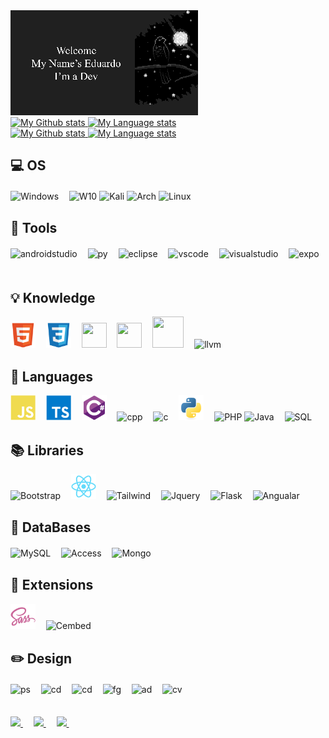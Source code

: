 <img src="https://github.com/EduardoDosSantosFerreira/EduardoDosSantosFerreira/blob/main/img/TheCrowWallpaperGif.gif" style="filter: grayscale(100%);">

<!-- GRS (Light Mode) -->
<div>
  <a href="https://github.com/EduardoDosSantosFerreira#gh-light-mode-only">
    <img src="https://github-readme-stats-steel-omega.vercel.app/api?username=EduardoDosSantosFerreira&show_icons=true&include_all_commits=true&hide_border=true&number_format=long&rank_icon=percentile&show=reviews,discussions_started,discussions_answered,prs_merged,prs_merged_percentage#gh-light-mode-only" alt="My Github stats" height="350">
  </a>
  <a href="https://github.com/EduardoDosSantosFerreira#gh-light-mode-only">
    <img src="https://github-readme-stats-steel-omega.vercel.app/api/top-langs/?username=EduardoDosSantosFerreira&layout=pie&hide_border=true&langs_count=10#gh-light-mode-only" alt="My Language stats" height="350">
  </a>
</div>

<!-- GRS (Dark Mode) -->
<div>
  <a href="https://github.com/EduardoDosSantosFerreira#gh-dark-mode-only">
    <img src="https://github-readme-stats-steel-omega.vercel.app/api?username=EduardoDosSantosFerreira&show_icons=true&include_all_commits=true&icon_color=2d77dc&title_color=2d77dc&text_color=ffffff&bg_color=0d1117&hide_border=true&number_format=long&rank_icon=percentile&show=reviews,discussions_started,discussions_answered,prs_merged,prs_merged_percentage#gh-dark-mode-only" alt="My Github stats" height="350">
  </a>
  <a href="https://github.com/EduardoDosSantosFerreira#gh-dark-mode-only">
    <img src="https://github-readme-stats-steel-omega.vercel.app/api/top-langs/?username=EduardoDosSantosFerreira&layout=pie&icon_color=2d77dc&title_color=2d77dc&text_color=ffffff&bg_color=0d1117&hide_border=true&langs_count=10#gh-dark-mode-only" alt="My Language stats" height="350">
  </a>
</div>

<div style="display: inline-block; align-items: center;">
  <h2>💻 OS </h2>
  <img alt="Windows" height="38" width="38" src="https://seeklogo.com/images/W/windows-11-icon-logo-6C39629E45-seeklogo.com.png">ㅤ
  <img alt="W10" height="40" width="40" src="https://cdn.jsdelivr.net/gh/devicons/devicon@latest/icons/windows8/windows8-original.svg" />
  <img alt="Kali" height="50" width="50" src="https://upload.wikimedia.org/wikipedia/commons/2/2b/Kali-dragon-icon.svg">
  <img alt="Arch" height="40" width="40" src="https://cdn.jsdelivr.net/gh/devicons/devicon@latest/icons/archlinux/archlinux-original.svg" />
  <img alt="Linux" height="40" width="40" src="https://cdn.jsdelivr.net/gh/devicons/devicon@latest/icons/linux/linux-original.svg" />
</div>

<div style="display: inline-block; align-items: center;">
  <h2>🔨 Tools</h2>
  <img alt="androidstudio" height="40" width="40" src="https://cdn.jsdelivr.net/gh/devicons/devicon@latest/icons/androidstudio/androidstudio-original.svg" />ㅤ
  <img alt="py" height="40" width="40" src="https://cdn.jsdelivr.net/gh/devicons/devicon@latest/icons/pycharm/pycharm-original.svg" />ㅤ
  <img alt="eclipse" height="40" width="40" src="https://cdn.jsdelivr.net/gh/devicons/devicon@latest/icons/eclipse/eclipse-original.svg" />ㅤ
  <img alt="vscode" height="40" width="40" src="https://cdn.jsdelivr.net/gh/devicons/devicon@latest/icons/vscode/vscode-original.svg" />ㅤ
  <img alt="visualstudio" height="40" width="40" src="https://cdn.jsdelivr.net/gh/devicons/devicon@latest/icons/visualstudio/visualstudio-original.svg" />ㅤ
  <img alt="expo" height="40" width="40" src="https://www.svgviewer.dev/static-svgs/13890/expo-icon.svg" />ㅤ
</div>

<br>

<div style="display: inline-block; align-items: center;">
  <h2>💡 Knowledge</h2>
  <img alt="HTML" height="40" width="40" src="https://raw.githubusercontent.com/devicons/devicon/master/icons/html5/html5-original.svg">ㅤ
  <img alt="CSS" height="40" width="40" src="https://raw.githubusercontent.com/devicons/devicon/master/icons/css3/css3-original.svg">ㅤ
  <img src="https://cdn.jsdelivr.net/gh/devicons/devicon/icons/git/git-original.svg" height="40px" width="40px" />ㅤ
  <img src="https://cdn.jsdelivr.net/gh/devicons/devicon/icons/arduino/arduino-original.svg" height="40px" width="40px" />ㅤ
  <img src="https://cdn.jsdelivr.net/gh/devicons/devicon@latest/icons/nodejs/nodejs-original-wordmark.svg" height="50px" width="50px" />ㅤ
  <img alt="llvm" height="50" width="50" src="https://cdn.jsdelivr.net/gh/devicons/devicon@latest/icons/llvm/llvm-original.svg" />ㅤ
</div>

<br>

<div style="display: inline-block; align-items: center;">
  <h2>📖 Languages</h2>
  <img alt="Js" height="40" width="40" src="https://raw.githubusercontent.com/devicons/devicon/master/icons/javascript/javascript-plain.svg">ㅤ
  <img alt="Ts" height="40" width="40" src="https://raw.githubusercontent.com/devicons/devicon/master/icons/typescript/typescript-plain.svg">ㅤ
  <img alt="Csharp" height="40" width="40" src="https://raw.githubusercontent.com/devicons/devicon/master/icons/csharp/csharp-original.svg">ㅤ
  <img alt="cpp" height="40" width="40" src="https://cdn.jsdelivr.net/gh/devicons/devicon/icons/cplusplus/cplusplus-original.svg"/>ㅤ
  <img alt="c" height="40" width="40" src="https://cdn.jsdelivr.net/gh/devicons/devicon/icons/c/c-original.svg"/>ㅤ
  <img alt="Python" height="40" width="40" src="https://raw.githubusercontent.com/devicons/devicon/master/icons/python/python-original.svg">ㅤ
  <img alt="PHP" height="45" width="45" src="https://cdn.jsdelivr.net/gh/devicons/devicon@latest/icons/php/php-original.svg">
  <img alt="Java" height="45" width="45" src="https://cdn.jsdelivr.net/gh/devicons/devicon/icons/java/java-original.svg">ㅤ
  <img alt="SQL" height="35" width="35" src="https://cdn-icons-png.flaticon.com/512/1265/1265531.png">ㅤ

</div>

<br>

<div style="display: inline-block; align-items: center;">
  <h2>📚 Libraries</h2>
  <img alt="Bootstrap" height="40" width="45" src="https://getbootstrap.com/docs/5.3/assets/brand/bootstrap-logo-shadow.png"/>ㅤ
  <img alt="React" height="40" width="40" src="https://raw.githubusercontent.com/devicons/devicon/master/icons/react/react-original.svg">ㅤ
  <img alt="Tailwind" height="40" width="40" src="https://www.vectorlogo.zone/logos/tailwindcss/tailwindcss-icon.svg"/>ㅤ
  <img alt="Jquery" height="40" width="40" src="https://cdn.jsdelivr.net/gh/devicons/devicon/icons/jquery/jquery-plain-wordmark.svg" />ㅤ
  <img alt="Flask" height="40" width="40" src="https://damiandeluca.com.ar/wp-content/uploads/2020/05/flask.jpg" />ㅤ
  <img alt="Angualar" height="40" width="40" src="https://cdn.jsdelivr.net/gh/devicons/devicon@latest/icons/angular/angular-original.svg" />ㅤ
</div>

<br>

<div style="display: inline-block; align-items: center;">
  <h2>🏦 DataBases</h2>
  <img alt="MySQL" height="40" width="45" src="https://cdn.jsdelivr.net/gh/devicons/devicon/icons/mysql/mysql-original.svg" />ㅤ
  <img alt="Access" height="40" width="40" src="https://cdn.icon-icons.com/icons2/2397/PNG/96/microsoft_office_access_logo_icon_145727.png">ㅤ
  <img alt="Mongo" height="50" width="50" src="https://cdn.jsdelivr.net/gh/devicons/devicon/icons/mongodb/mongodb-original.svg"/>
</div>

<br>

<div style="display: inline-block; align-items: center;">
  <h2>🎀 Extensions</h2>
  <img alt="sass" height="40" width="40" src="https://raw.githubusercontent.com/devicons/devicon/master/icons/sass/sass-original.svg"/>ㅤ
  <img alt="Cembed" height="40" width="40" src="https://cdn.jsdelivr.net/gh/devicons/devicon/icons/embeddedc/embeddedc-original-wordmark.svg">
</div>

<br>

<div style="display: inline-block; align-items: center;">
  <h2>✏️ Design</h2>
  <img alt="ps" height="40" width="40" src="https://cdn.jsdelivr.net/gh/devicons/devicon/icons/photoshop/photoshop-plain.svg"/>ㅤ
  <img alt="cd" height="40" width="40" src="https://user-images.githubusercontent.com/5500727/134825076-b09568dc-040d-4516-ba65-be5a1943b6df.png">ㅤ
  <img alt="cd" height="44" width="35" src="https://uxwing.com/wp-content/themes/uxwing/download/brands-and-social-media/coreldraw-icon.png">ㅤ
  <img alt="fg" height="40" width="40" src="https://cdn.jsdelivr.net/gh/devicons/devicon@latest/icons/figma/figma-original.svg" />ㅤ
  <img alt="ad" height="40" width="40" src="https://cdn.jsdelivr.net/gh/devicons/devicon@latest/icons/illustrator/illustrator-plain.svg" />ㅤ
  <img alt="cv" height="40" width="40" src="https://cdn.jsdelivr.net/gh/devicons/devicon@latest/icons/canva/canva-original.svg" />ㅤ
</div>
<br>

<br>
<br>

<div style="text-decoration: none;"> 
  <a href="mailto:eduardosferreira69@gmail.com">
    <img src="https://img.shields.io/badge/-Gmail-%23333?style=for-the-badge&logo=gmail&logoColor=white" target="_blank">
  </a>ㅤ
  <a href="https://www.linkedin.com/in/eduardo-dos-santos-ferreira-007440251/" target="_blank">
    <img src="https://img.shields.io/badge/-LinkedIn-%230077B5?style=for-the-badge&logo=linkedin&logoColor=white" target="_blank">
  </a>ㅤ
  <a href="https://api.whatsapp.com/send?phone=5513981492795" class="social-follow__anchor" rel="me noopener" title="Whatsapp" target="_blank">
    <img src="https://img.shields.io/badge/WhatsApp-25D366?style=for-the-badge&logo=whatsapp&logoColor=white">
  </a>ㅤ
</div>
